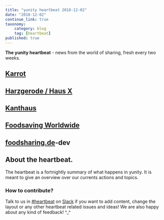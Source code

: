 ```yaml
---
title: "yunity heartbeat 2018-12-02"
date: "2018-12-02"
continue_link: true
taxonomy:
    category: blog
    tag: [heartbeat]
published: true
---
```


**The yunity heartbeat** - news from the world of sharing, fresh every two weeks.

## [Karrot](https://karrot.world)

## [Harzgerode / Haus X](http://freiefeldlage.de/)

## [Kanthaus](https://kanthaus.online)

## [Foodsaving Worldwide](https://foodsaving.world)

## [foodsharing.de](https://foodsharing.de)-dev

## About the heartbeat.
The heartbeat is a fortnightly summary of what happens in yunity. It is meant to give an overview over our currents actions and topics.

### How to contribute?
Talk to us in [#heartbeat](https://yunity.slack.com/messages/heartbeat/) on [Slack](https://slackin.yunity.org) if you want to add content, change the layout or any other heartbeat related issues and ideas! We are also happy about any kind of feedback! ^\_^
